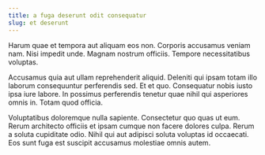 ```yaml
---
title: a fuga deserunt odit consequatur
slug: et deserunt
---
```


Harum quae et tempora aut aliquam eos non. Corporis accusamus veniam nam. Nisi impedit unde. Magnam nostrum officiis. Tempore necessitatibus voluptas.

Accusamus quia aut ullam reprehenderit aliquid. Deleniti qui ipsam totam illo laborum consequuntur perferendis sed. Et et quo. Consequatur nobis iusto ipsa iure labore. In possimus perferendis tenetur quae nihil qui asperiores omnis in. Totam quod officia.

Voluptatibus doloremque nulla sapiente. Consectetur quo quas ut eum. Rerum architecto officiis et ipsam cumque non facere dolores culpa. Rerum a soluta cupiditate odio. Nihil qui aut adipisci soluta voluptas id occaecati. Eos sunt fuga est suscipit accusamus molestiae omnis autem.
